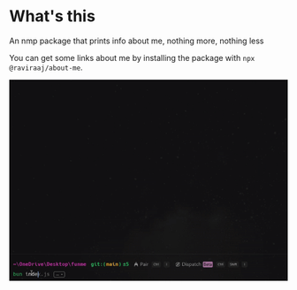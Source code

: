 # What's this
An nmp package that prints info about me, nothing more, nothing less

You can get some links about me by installing the package with `npx @raviraaj/about-me`.

![A preview of the package](about-me.gif)